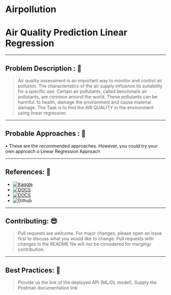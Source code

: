 # Airpollution
# Air Quality Prediction Linear Regression

----

## Problem Description : 🎯
>	Air quality assessment is an important way to monitor and control air pollution. The characteristics of the air supply influence its suitability for a specific use. Certain air pollutants, called benchmark air pollutants, are common around the world. These pollutants can be harmful. to health, damage the environment and cause material damage.
>	The Task is to find the AIR QUALITY in the environment using linear regression

---

## Probable Approaches : 💭
•	These are the recommended approaches. However, you could try your own approach
o	Linear Regression Approach

---

## References: 📖

* [![Kaggle](https://img.shields.io/badge/Datasets-add8e6?style=for-the-badge&logo=kaggle&logoColor=white)](https://archive.ics.uci.edu/ml/machine-learning-databases/00360/AirQualityUCI.zip)
* [![DOCS](https://img.shields.io/badge/Documentation-Visit%20Docs-gre?style=flat-square&logo=appveyor)](https://www.tensorflow.org/api_docs/python/tf)
* [![DOCS](https://img.shields.io/badge/Postman-Visit%20Docs-orange?style=flat-square&logo=appveyor)](<paste_your_link_here>)
* ![Github](https://img.shields.io/github/stars/ndk03/Air-Quality-Prediction)

---

## Contributing: 😎

>	Pull requests are welcome. For major changes, please open an issue first to discuss what you would like to change.
>	Pull requests with changes in the README file will not be considered for merging/ contribution.

---

## Best Practices: 🥳

>	Provide us the link of the deployed API (ML/DL model).
>	Supply the Postman documentation link
